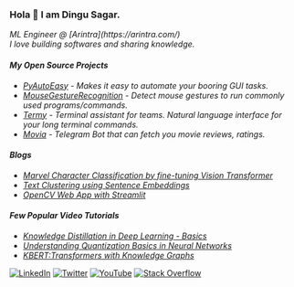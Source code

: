### Hola 👋 I am Dingu Sagar. 

<em>
 ML Engineer @ [Arintra](https://arintra.com/) <br> I love building softwares and sharing knowledge.

#### My Open Source Projects
* [PyAutoEasy](https://github.com/dingusagar/pyautoeasy) - Makes it easy to automate your booring GUI tasks.
* [MouseGestureRecognition](https://github.com/dingusagar/MouseGestureRecognition) - Detect mouse gestures to run commonly used programs/commands. 
* [Termy](https://github.com/dingusagar/termy) - Terminal assistant for teams. Natural language interface for your long terminal commands.
* [Movia](https://github.com/dingusagar/Movia) - Telegram Bot that can fetch you movie reviews, ratings. 
 
#### Blogs
* [Marvel Character Classification by fine-tuning Vision Transformer](https://medium.com/@dingusagar/marvel-character-classification-by-fine-tuning-vision-transformer-45c14a7d8719)
* [Text Clustering using Sentence Embeddings](https://medium.com/@dingusagar/text-clustering-using-sentence-embeddings-abcb6048fc36)
* [OpenCV Web App with Streamlit](https://www.loginradius.com/blog/engineering/guest-post/opencv-web-app-with-streamlit/)

#### Few Popular Video Tutorials
 * [Knowledge Distillation in Deep Learning - Basics](https://www.youtube.com/watch?v=gADXP5daZeM)
 * [Understanding Quantization Basics in Neural Networks](https://youtu.be/idifQfmTjGE)
 * [KBERT:Transformers with Knowledge Graphs](https://youtu.be/kVwOjOJaKEc)
 
</em>
 
[![LinkedIn](https://img.shields.io/badge/linkedin-%230077B5.svg?style=for-the-badge&logo=linkedin&logoColor=white)](https://www.linkedin.com/in/dingu-sagar/)
[![Twitter](https://img.shields.io/badge/Twitter-%231DA1F2.svg?style=for-the-badge&logo=Twitter&logoColor=white)](https://twitter.com/dingusagar)
[![YouTube](https://img.shields.io/badge/YouTube-%23FF0000.svg?style=for-the-badge&logo=YouTube&logoColor=white)](https://www.youtube.com/channel/UCKFTlLHfPK2LINkenW7-XCg)
[![Stack Overflow](https://img.shields.io/badge/-Stackoverflow-FE7A16?style=for-the-badge&logo=stack-overflow&logoColor=white)](https://stackoverflow.com/users/6712182/dingu-sagar)
